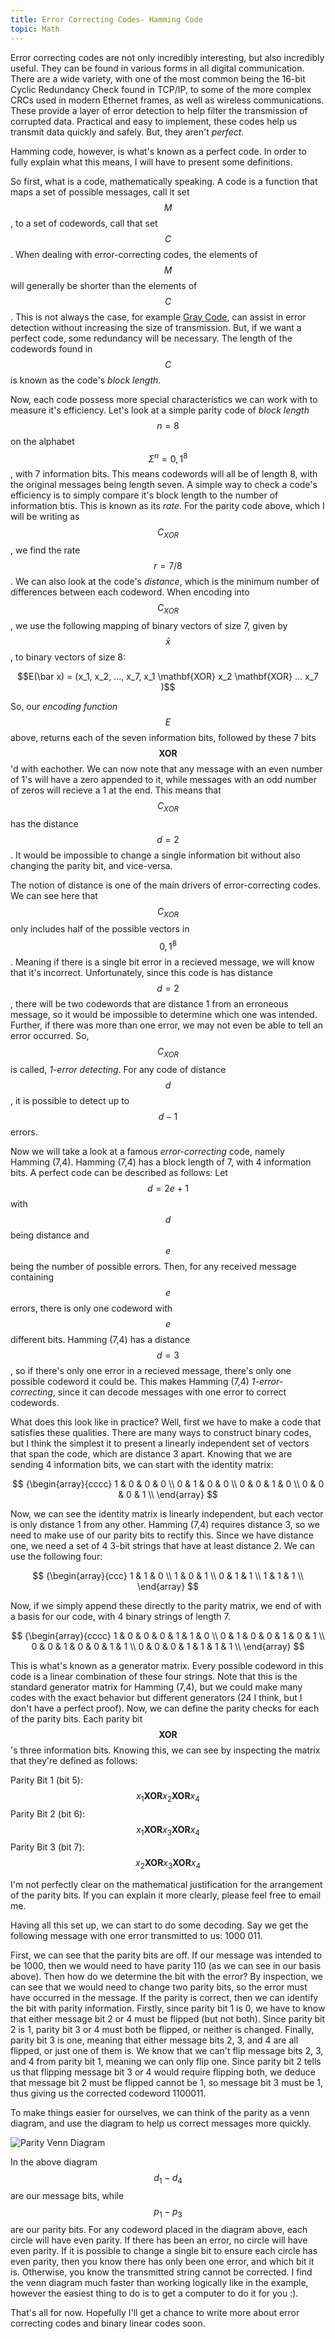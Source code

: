 ```yaml
---
title: Error Correcting Codes- Hamming Code
topic: Math
---
```

Error correcting codes are not only incredibly interesting, but also incredibly useful. They can be found in various forms in all digital communication. There are a wide variety, with one of the most common being the 16-bit Cyclic Redundancy Check found in TCP/IP, to some of the more complex CRCs used in modern Ethernet frames, as well as wireless communications. These provide a layer of error detection to help filter the transmission of corrupted data. Practical and easy to implement, these codes help us transmit data quickly and safely. But, they aren't *perfect*.

Hamming code, however, is what's known as a perfect code. In order to fully explain what this means, I will have to present some definitions.

So first, what is a code, mathematically speaking. A code is a function that maps a set of possible messages, call it set $$M$$, to a set of codewords, call that set $$C$$. When dealing with error-correcting codes, the elements of $$M$$ will generally be shorter than the elements of $$C$$. This is not always the case, for example [Gray Code](https://en.wikipedia.org/wiki/Gray_code), can assist in error detection without increasing the size of transmission. But, if we want a perfect code, some redundancy will be necessary. The length of the codewords found in $$C$$ is known as the code's *block length*. 

Now, each code possess more special characteristics we can work with to measure it's efficiency. Let's look at a simple parity code of *block length* $$n = 8$$ on the alphabet $$\Sigma^n = {0,1}^8$$, with 7 information bits. This means codewords will all be of length 8, with the original messages being length seven. A simple way to check a code's efficiency is to simply compare it's block length to the number of information btis. This is known as its *rate*. For the parity code above, which I will be writing as $$C_{XOR}$$, we find the rate $$r = 7/8$$. We can also look at the code's *distance*, which is the minimum number of differences between each codeword. When encoding into $$C_{XOR}$$, we use the following mapping of binary vectors of size 7, given by $$\bar x$$, to binary vectors of size 8:
<p style="text-align: center;"> $$E(\bar x) = (x_1, x_2, ..., x_7, x_1 \mathbf{XOR} x_2 \mathbf{XOR} ... x_7 )$$ </p>

So, our *encoding function* $$E$$ above, returns each of the seven information bits, followed by these 7 bits $$\mathbf{XOR}$$'d with eachother. We can now note that any message with an even number of 1's will have a zero appended to it, while messages with an odd number of zeros will recieve a 1 at the end. This means that $$C_{XOR}$$ has the distance $$d = 2$$. It would be impossible to change a single information bit without also changing the parity bit, and vice-versa.

The notion of distance is one of the main drivers of error-correcting codes. We can see here that $$C_{XOR}$$ only includes half of the possible vectors in $${0,1}^8$$. Meaning if there is a single bit error in a recieved message, we will know that it's incorrect. Unfortunately, since this code is has distance $$d=2$$, there will be two codewords that are distance 1 from an erroneous message, so it would be impossible to determine which one was intended. Further, if there was more than one error, we may not even be able to tell an error occurred. So, $$C_{XOR}$$ is called, *1-error detecting*. For any code of distance $$d$$, it is possible to detect up to $$d-1$$ errors. 

Now we will take a look at a famous *error-correcting* code, namely Hamming (7,4). Hamming (7,4) has a block length of 7, with 4 information bits. A perfect code can be described as follows: Let $$d = 2e+1$$ with $$d$$ being distance and $$e$$ being the number of possible errors. Then, for any received message containing $$e$$ errors, there is only one codeword with $$e$$ different bits. Hamming (7,4) has a distance $$d=3$$, so if there's only one error in a recieved message, there's only one possible codeword it could be. This makes Hamming (7,4) *1-error-correcting*, since it can decode messages with one error to correct codewords.

What does this look like in practice? Well, first we have to make a code that satisfies these qualities. There are many ways to construct binary codes, but I think the simplest it to present a linearly independent set of vectors that span the code, which are distance 3 apart. Knowing that we are sending 4 information bits, we can start with the identity matrix:

<p style="text-align: center;">$$ {\begin{array}{cccc} 1 & 0 & 0 & 0 \\
															  0 & 1 & 0 & 0 \\
															  0 & 0 & 1 & 0 \\
															  0 & 0 & 0 & 1 \\
															  \end{array} 
															  $$</p>

Now, we can see the identity matrix is linearly independent, but each vector is only distance 1 from any other. Hamming (7,4) requires distance 3, so we need to make use of our parity bits to rectify this. Since we have distance one, we need a set of 4 3-bit strings that have at least distance 2. We can use the following four:

<p style="text-align: center;">$$ {\begin{array}{ccc} 1 & 1 & 0 \\
															  1 & 0 & 1 \\
															  0 & 1 & 1 \\
															  1 & 1 & 1 \\
															  \end{array}
															  $$</p>

Now, if we simply append these directly to the parity matrix, we end of with a basis for our code, with 4 binary strings of length 7. 

<p style="text-align: center;">$$ {\begin{array}{cccc} 1 & 0 & 0 & 0 & 1 & 1 & 0 \\
															  0 & 1 & 0 & 0 & 1 & 0 & 1 \\
															  0 & 0 & 1 & 0 & 0 & 1 & 1 \\
															  0 & 0 & 0 & 1 & 1 & 1 & 1 \\
															  \end{array}
															  $$</p>

This is what's known as a generator matrix. Every possible codeword in this code is a linear combination of these four strings. Note that this is the standard generator matrix for Hamming (7,4), but we could make many codes with the exact behavior but different generators (24 I think, but I don't have a perfect proof). Now, we can define the parity checks for each of the parity bits. Each parity bit $$\mathbf{XOR}$$'s three information bits. Knowing this, we can see by inspecting the matrix that they're defined as follows:

Parity Bit 1 (bit 5): $$x_1 \mathbf{XOR} x_2 \mathbf{XOR} x_4$$
Parity Bit 2 (bit 6): $$x_1 \mathbf{XOR} x_3 \mathbf{XOR} x_4$$
Parity Bit 3 (bit 7): $$x_2 \mathbf{XOR} x_3 \mathbf{XOR} x_4$$

I'm not perfectly clear on the mathematical justification for the arrangement of the parity bits. If you can explain it more clearly, please feel free to email me.

Having all this set up, we can start to do some decoding. Say we get the following message with one error transmitted to us: 1000 011.

First, we can see that the parity bits are off. If our message was intended to be 1000, then we would need to have parity 110 (as we can see in our basis above). Then how do we determine the bit with the error? By inspection, we can see that we would need to change two parity bits, so the error must have occurred in the message. If the parity is correct, then we can identify the bit with parity information. Firstly, since parity bit 1 is 0, we have to know that either message bit 2 or 4 must be flipped (but not both). Since parity bit 2 is 1, parity bit 3 or 4 must both be flipped, or neither is changed. Finally, parity bit 3 is one, meaning that either message bits 2, 3, and 4 are all flipped, or just one of them is. We know that we can't flip message bits 2, 3, and 4 from parity bit 1, meaning we can only flip one. Since parity bit 2 tells us that flipping message bit 3 or 4 would require flipping both, we deduce that message bit 2 must be flipped  cannot be 1, so message bit 3 must be 1, thus giving us the corrected codeword 1100011. 

To make things easier for ourselves, we can think of the parity as a venn diagram, and use the diagram to help us correct messages more quickly.

<a style="text-align: center">![Parity Venn Diagram](https://upload.wikimedia.org/wikipedia/commons/thumb/b/b0/Hamming%287%2C4%29.svg/300px-Hamming%287%2C4%29.svg.png)</a>

In the above diagram $$d_1 - d_4$$ are our message bits, while $$p_1 - p_3$$ are our parity bits. For any codeword placed in the diagram above, each circle will have even parity. If there has been an error, no circle will have even parity. If it is possible to change a single bit to ensure each circle has even parity, then you know there has only been one error, and which bit it is. Otherwise, you know the transmitted string cannot be corrected. I find the venn diagram much faster than working logically like in the example, however the easiest thing to do is to get a computer to do it for you :).

That's all for now. Hopefully I'll get a chance to write more about error correcting codes and binary linear codes soon.